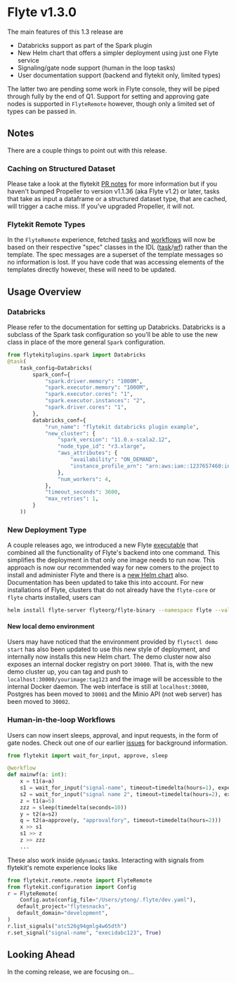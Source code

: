 # Flyte v1.3.0

The main features of this 1.3 release are

* Databricks support as part of the Spark plugin
* New Helm chart that offers a simpler deployment using just one Flyte service
* Signaling/gate node support (human in the loop tasks)
* User documentation support (backend and flytekit only, limited types)

The latter two are pending some work in Flyte console, they will be piped through fully by the end of Q1. Support for setting and approving gate nodes is supported in `FlyteRemote` however, though only a limited set of types can be passed in.

## Notes
There are a couple things to point out with this release.

### Caching on Structured Dataset
Please take a look at the flytekit [PR notes](https://github.com/flyteorg/flytekit/pull/1159) for more information but if you haven't bumped Propeller to version v1.1.36 (aka Flyte v1.2) or later, tasks that take as input a dataframe or a structured dataset type, that are cached, will trigger a cache miss. If you've upgraded Propeller, it will not.

### Flytekit Remote Types
In the `FlyteRemote` experience, fetched [tasks](https://github.com/flyteorg/flytekit/blob/0585b1394c6a6a90a35e8a337bc079bead6f7eb2/flytekit/remote/entities.py#L35) and [workflows](https://github.com/flyteorg/flytekit/blob/0585b1394c6a6a90a35e8a337bc079bead6f7eb2/flytekit/remote/entities.py#L478) will now be based on their respective "spec" classes in the IDL ([task](https://github.com/flyteorg/flyteidl/blob/fd05a1329597230c352372c5948fc1bd5af48b44/protos/flyteidl/admin/task.proto#L55)/[wf](https://github.com/flyteorg/flyteidl/blob/fd05a1329597230c352372c5948fc1bd5af48b44/protos/flyteidl/admin/workflow.proto#L54)) rather than the template. The spec messages are a superset of the template messages so no information is lost.  If you have code that was accessing elements of the templates directly however, these will need to be updated.

## Usage Overview
### Databricks
Please refer to the documentation for setting up Databricks.
Databricks is a subclass of the Spark task configuration so you'll be able to use the new class in place of the more general `Spark` configuration.

```python
from flytekitplugins.spark import Databricks
@task(
    task_config=Databricks(
        spark_conf={
            "spark.driver.memory": "1000M",
            "spark.executor.memory": "1000M",
            "spark.executor.cores": "1",
            "spark.executor.instances": "2",
            "spark.driver.cores": "1",
        },
        databricks_conf={
            "run_name": "flytekit databricks plugin example",
            "new_cluster": {
                "spark_version": "11.0.x-scala2.12",
                "node_type_id": "r3.xlarge",
                "aws_attributes": {
                    "availability": "ON_DEMAND",
                    "instance_profile_arn": "arn:aws:iam::1237657460:instance-profile/databricks-s3-role",
                },
                "num_workers": 4,
            },
            "timeout_seconds": 3600,
            "max_retries": 1,
        }
    ))
```

### New Deployment Type
A couple releases ago, we introduced a new Flyte [executable](https://github.com/flyteorg/flyte/blob/master/cmd/main.go) that combined all the functionality of Flyte's backend into one command. This simplifies the deployment in that only one image needs to run now.  This approach is now our recommended way for new comers to the project to install and administer Flyte and there is a [new Helm chart](https://github.com/flyteorg/flyte/tree/master/charts/flyte-binary) also. Documentation has been updated to take this into account. For new installations of Flyte, clusters that do not already have the `flyte-core` or `flyte` charts installed, users can
```bash
helm install flyte-server flyteorg/flyte-binary --namespace flyte --values your_values.yaml
```

#### New local demo environment
Users may have noticed that the environment provided by `flytectl demo start` has also been updated to use this new style of deployment, and internally now installs this new Helm chart. The demo cluster now also exposes an internal docker registry on port `30000`. That is, with the new demo cluster up, you can tag and push to `localhost:30000/yourimage:tag123` and the image will be accessible to the internal Docker daemon. The web interface is still at `localhost:30080`, Postgres has been moved to `30001` and the Minio API (not web server) has been moved to `30002`.

### Human-in-the-loop Workflows
Users can now insert sleeps, approval, and input requests, in the form of gate nodes. Check out one of our earlier [issues](https://github.com/flyteorg/flyte/issues/208) for background information.

```python
from flytekit import wait_for_input, approve, sleep

@workflow
def mainwf(a: int):
    x = t1(a=a)
    s1 = wait_for_input("signal-name", timeout=timedelta(hours=1), expected_type=bool)
    s2 = wait_for_input("signal name 2", timeout=timedelta(hours=2), expected_type=int)
    z = t1(a=5)
    zzz = sleep(timedelta(seconds=10))
    y = t2(a=s2)
    q = t2(a=approve(y, "approvalfory", timeout=timedelta(hours=2)))
    x >> s1
    s1 >> z
    z >> zzz
    ...
```

These also work inside `@dynamic` tasks. Interacting with signals from flytekit's remote experience looks like
```python
from flytekit.remote.remote import FlyteRemote
from flytekit.configuration import Config
r = FlyteRemote(
    Config.auto(config_file="/Users/ytong/.flyte/dev.yaml"),
   default_project="flytesnacks",
   default_domain="development",
)
r.list_signals("atc526g94gmlg4w65dth")
r.set_signal("signal-name", "execidabc123", True)
```

## Looking Ahead
In the coming release, we are focusing on...
